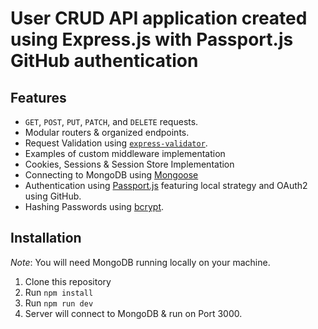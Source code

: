 # User CRUD API application created using Express.js with Passport.js GitHub authentication

## Features

- `GET`, `POST`, `PUT`, `PATCH`, and `DELETE` requests.
- Modular routers & organized endpoints.
- Request Validation using [`express-validator`](https://express-validator.github.io/docs).
- Examples of custom middleware implementation
- Cookies, Sessions & Session Store Implementation
- Connecting to MongoDB using [Mongoose](https://mongoosejs.com/docs/)
- Authentication using [Passport.js](https://www.passportjs.org/) featuring local strategy and OAuth2 using GitHub.
- Hashing Passwords using [bcrypt](https://www.npmjs.com/package/bcrypt).

## Installation

_Note_: You will need MongoDB running locally on your machine.

1. Clone this repository
2. Run `npm install`
3. Run `npm run dev`
4. Server will connect to MongoDB & run on Port 3000.
